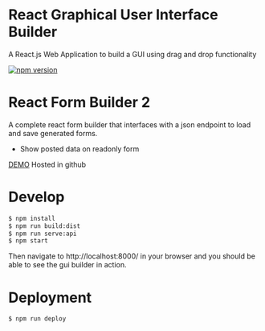 # React Graphical User Interface Builder
A React.js Web Application to build a GUI using drag and drop functionality

[![npm version](https://badge.fury.io/js/react-form-builder2.svg)](//npmjs.com/package/react-form-builder2)
# React Form Builder 2
A complete react form builder that interfaces with a json endpoint to load and save generated forms.
- Show posted data on readonly form

[DEMO](https://swaroop325.github.io/gui-builder-react/) Hosted in github

# Develop
```bash
$ npm install
$ npm run build:dist
$ npm run serve:api
$ npm start
```
Then navigate to http://localhost:8000/ in your browser and you should be able to see the gui builder in action.

# Deployment

```bash
$ npm run deploy
```

